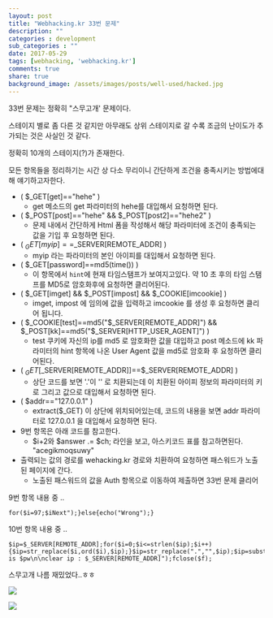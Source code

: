 ```yaml
---
layout: post
title: "Webhacking.kr 33번 문제"
description: ""
categories : development
sub_categories : ""
date: 2017-05-29
tags: [webhacking, 'webhacking.kr']
comments: true
share: true
background_image: /assets/images/posts/well-used/hacked.jpg
---
```


33번 문제는 정확히 "스무고개' 문제이다.

스테이지 별로 좀 다른 것 같지만 아무래도 상위 스테이지로 갈 수록 조금의 난이도가 추가되는 것은 사실인 것 같다.

정확히 10개의 스테이지(?)가 존재한다.

  

모든 항목들을 정리하기는 시간 상 다소 무리이니 간단하게 조건을 충족시키는 방법에대해 얘기하고자한다.

  

  * ( $_GET[get]=="hehe" )
    * get 메소드의 get 파라미터의 hehe를 대입해서 요청하면 된다.
  * ( $_POST[post]=="hehe" && $_POST[post2]=="hehe2" )
    * 문제 내에서 간단하게 Html 폼을 작성해서 해당 파라미터에 조건이 충족되는 값을 기입 후 요청하면 된다.
  * ( $_GET[myip]==$_SERVER[REMOTE_ADDR] )
    * myip 라는 파라미터의 본인 아이피를 대입해서 요청하면 된다.
  * ( $_GET[password]==md5(time()) )
    * 이 항목에서 `hint`에 현재 타임스탬프가 보여지고있다. 약 10 초 후의 타임 스탬프를 MD5로 암호화후에 요청하면 클리어된다.
  * ( $_GET[imget] && $_POST[impost] && $_COOKIE[imcookie] )
    * imget, impost 에 임의에 값을 입력하고 imcookie 를 생성 후 요청하면 클리어 됩니다.
  * ( $_COOKIE[test]==md5("$_SERVER[REMOTE_ADDR]") && $_POST[kk]==md5("$_SERVER[HTTP_USER_AGENT]") )
    * test 쿠키에 자신의 ip를 md5 로 암호화한 값을 대입하고 post 메소드에 kk 파라미터의 hint 항목에 나온 User Agent 값을 md5로 암호화 후 요청하면 클리어된다.
  * ( $_GET[$_SERVER[REMOTE_ADDR]]==$_SERVER[REMOTE_ADDR] )
    * 상단 코드를 보면 '.'이 '' 로 치환되는데 이 치환된 아이피 정보의 파라미터의 키로 그리고 값으로 대입해서 요청하면 된다.
  * ( $addr=="127.0.0.1" )
    * extract($_GET) 이 상단에 위치되어있는데, 코드의 내용을 보면 addr 파라미터로 127.0.0.1 을 대입해서 요청하면 된다.
  * 9번 항목은 아래 코드를 참고한다.
    * $i+2와 $answer .= $ch; 라인을 보고, 아스키코드 표를 참고하면된다. "acegikmoqsuwy"
  * 출력되는 값의 경로를 wehacking.kr 경로와 치환하여 요청하면 패스워드가 노출된 페이지에 간다.
    * 노출된 패스워드의 값을 Auth 항목으로 이동하여 제출하면 33번 문제 클리어

  

  

  

9번 항목 내용 중 ..

    for($i=97;$iNext");}else{echo("Wrong");}

  

  

10번 항목 내용 중 ..

  

    $ip=$_SERVER[REMOTE_ADDR];for($i=0;$i<=strlen($ip);$i++){$ip=str_replace($i,ord($i),$ip);}$ip=str_replace(".","",$ip);$ip=substr($ip,0,10);@mkdir("answerip/$ip");$answer=$ip*2;$answer=$ip/2;$answer=str_replace(".","",$answer);$pw="###";$f=fopen("answerip/$ip/$answer.$ip","w");fwrite($f,"Password is $pw\n\nclear ip : $_SERVER[REMOTE_ADDR]");fclose($f);

  

  

스무고개 나름 재밌었다..ㅎㅎ

  

  

![](/assets/images/posts/754/24327537592BBBEE1C83D4.JPEG)

  

  

  

![](/assets/images/posts/754/21380037592BBBEE1194C5.PNG)

  

